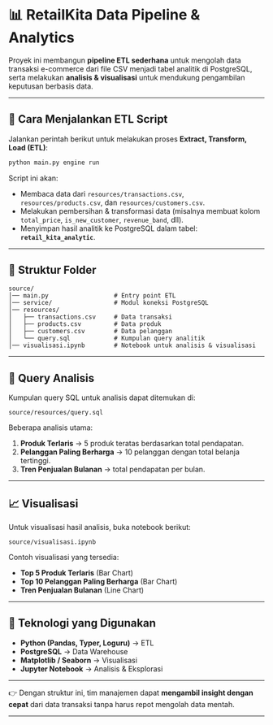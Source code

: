 

# 📊 RetailKita Data Pipeline & Analytics

Proyek ini membangun **pipeline ETL sederhana** untuk mengolah data transaksi e-commerce dari file CSV menjadi tabel analitik di PostgreSQL, serta melakukan **analisis & visualisasi** untuk mendukung pengambilan keputusan berbasis data.

---

## 🚀 Cara Menjalankan ETL Script

Jalankan perintah berikut untuk melakukan proses **Extract, Transform, Load (ETL)**:

```bash
python main.py engine run
```

Script ini akan:

* Membaca data dari `resources/transactions.csv`, `resources/products.csv`, dan `resources/customers.csv`.
* Melakukan pembersihan & transformasi data (misalnya membuat kolom `total_price`, `is_new_customer`, `revenue_band`, dll).
* Menyimpan hasil analitik ke PostgreSQL dalam tabel: **`retail_kita_analytic`**.

---

## 📂 Struktur Folder

```
source/
│── main.py                  # Entry point ETL
│── service/                 # Modul koneksi PostgreSQL
│── resources/
│   ├── transactions.csv     # Data transaksi
│   ├── products.csv         # Data produk
│   ├── customers.csv        # Data pelanggan
│   └── query.sql            # Kumpulan query analitik
│── visualisasi.ipynb        # Notebook untuk analisis & visualisasi
```

---

## 📑 Query Analisis

Kumpulan query SQL untuk analisis dapat ditemukan di:

```
source/resources/query.sql
```

Beberapa analisis utama:

1. **Produk Terlaris** → 5 produk teratas berdasarkan total pendapatan.
2. **Pelanggan Paling Berharga** → 10 pelanggan dengan total belanja tertinggi.
3. **Tren Penjualan Bulanan** → total pendapatan per bulan.

---

## 📈 Visualisasi

Untuk visualisasi hasil analisis, buka notebook berikut:

```
source/visualisasi.ipynb
```

Contoh visualisasi yang tersedia:

* **Top 5 Produk Terlaris** (Bar Chart)
* **Top 10 Pelanggan Paling Berharga** (Bar Chart)
* **Tren Penjualan Bulanan** (Line Chart)

---

## 🔧 Teknologi yang Digunakan

* **Python (Pandas, Typer, Loguru)** → ETL
* **PostgreSQL** → Data Warehouse
* **Matplotlib / Seaborn** → Visualisasi
* **Jupyter Notebook** → Analisis & Eksplorasi

---

👉 Dengan struktur ini, tim manajemen dapat **mengambil insight dengan cepat** dari data transaksi tanpa harus repot mengolah data mentah.

---

